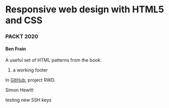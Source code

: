 # Responsive web design with HTML5 and CSS

### PACKT 2020

#### Ben Frain

A useful set of HTML patterns from the book.

1.  a working footer

In [GitHub](https://github.com/simondh/RWD), project RWD. 

Simon Hewitt

testing new SSH keys
